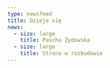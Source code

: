 ```yaml
---
type: newsfeed
title: Dzieje się
news:
  - size: large
    title: Pascha Żydowska
  - size: large
    title: Strona w rozbudowie
---
```


